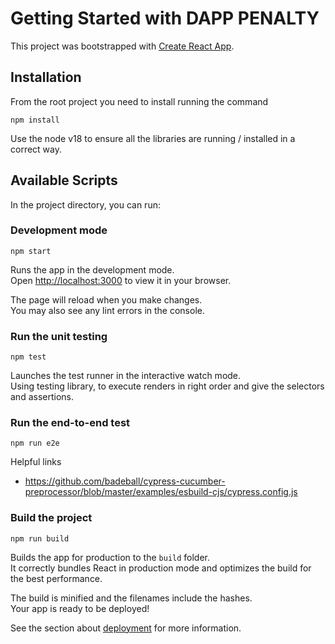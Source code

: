 # Getting Started with DAPP PENALTY

This project was bootstrapped with [Create React App](https://github.com/facebook/create-react-app).

## Installation

From the root project you need to install running the command

```shell
npm install
```

Use the node v18 to ensure all the libraries are running / installed in a correct way.

## Available Scripts

In the project directory, you can run:

### Development mode

```shell
npm start
```

Runs the app in the development mode.\
Open [http://localhost:3000](http://localhost:3000) to view it in your browser.

The page will reload when you make changes.\
You may also see any lint errors in the console.

### Run the unit testing

```shell
npm test
```

Launches the test runner in the interactive watch mode.\
Using testing library, to execute renders in right order and give the selectors and assertions.

### Run the end-to-end test

```shell
npm run e2e
```

Helpful links

- <https://github.com/badeball/cypress-cucumber-preprocessor/blob/master/examples/esbuild-cjs/cypress.config.js>

### Build the project  

```shell
npm run build
```

Builds the app for production to the `build` folder.\
It correctly bundles React in production mode and optimizes the build for the best performance.

The build is minified and the filenames include the hashes.\
Your app is ready to be deployed!

See the section about [deployment](https://facebook.github.io/create-react-app/docs/deployment) for more information.